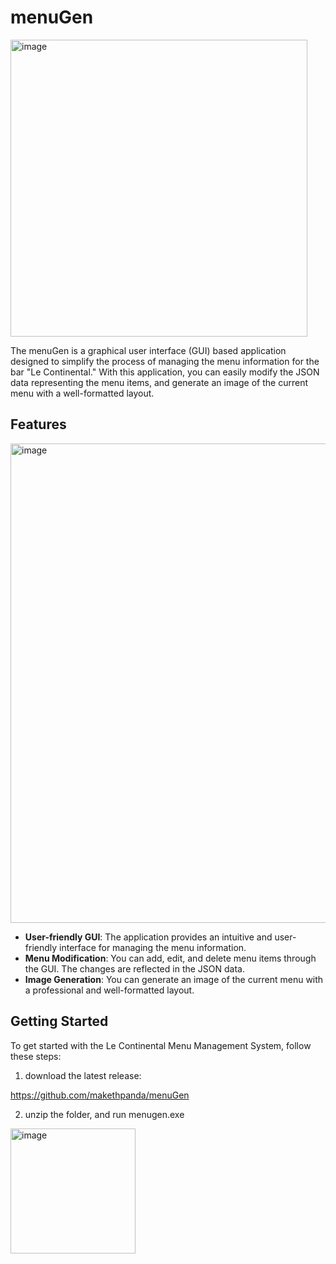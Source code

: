 # menuGen

<img width="475" alt="image" src="https://github.com/makethpanda/menuGen/assets/42862794/f06d94fa-4f54-4f85-831b-eb18c30c28b4">


The menuGen is a graphical user interface (GUI) based application designed to simplify the process of managing the menu information for the bar "Le Continental." With this application, you can easily modify the JSON data representing the menu items, and generate an image of the current menu with a well-formatted layout.

## Features

<img width="767" alt="image" src="https://github.com/makethpanda/menuGen/assets/42862794/3625c7e8-8d06-4581-b15b-1c973910e510">

- **User-friendly GUI**: The application provides an intuitive and user-friendly interface for managing the menu information.
- **Menu Modification**: You can add, edit, and delete menu items through the GUI. The changes are reflected in the JSON data.
- **Image Generation**: You can generate an image of the current menu with a professional and well-formatted layout.

## Getting Started

To get started with the Le Continental Menu Management System, follow these steps:

1. download the latest release: 

https://github.com/makethpanda/menuGen

2. unzip the folder, and run menugen.exe

<img width="200" alt="image" src="https://github.com/makethpanda/menuGen/assets/42862794/fad61150-7466-4b5f-9548-4459dba4ce9e">
